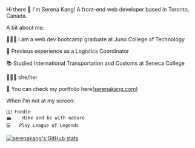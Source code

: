 Hi there 👋 I'm Serena Kang! A front-end web developer based in Toronto, Canada.

A bit about me:

👩🏻‍💻 I am a web dev bootcamp graduate at Juno College of Technology

🏦 Previous experience as a Logistics Coordinator 

📚 Studied International Transportation and Customs at Seneca College

🙋🏻‍♀️ she/her

📃  You can check my portfolio here([serenakang.com](https://serenakang.com/))

When I'm not at my screen:

```
🍜🍰 Foodie
🏔    Hike and be with nature
💻   Play League of Legends
```

[![serenakang's GitHub stats](https://github-readme-stats.vercel.app/api?username=serenakang77&show_icons=true&theme=radical)](https://github.com/lunarpirate/github-readme-stats)
